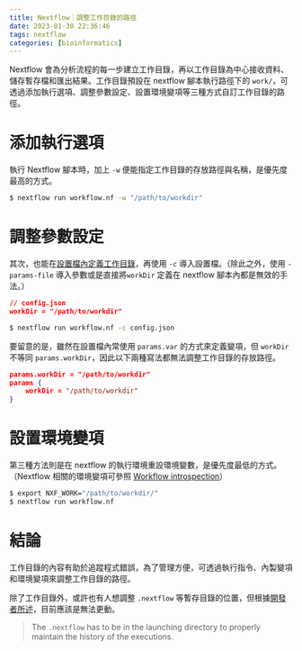 ```yaml
---
title: Nextflow｜調整工作目錄的路徑
date: 2023-01-30 22:36:46
tags: nextflow
categories: [bioinformatics]
---
```

Nextflow 會為分析流程的每一步建立工作目錄，再以工作目錄為中心接收資料、儲存暫存檔和匯出結果。工作目錄預設在 nextflow 腳本執行路徑下的 `work/`，可透過添加執行選項、調整參數設定、設置環境變項等三種方式自訂工作目錄的路徑。
<!--more-->

# 添加執行選項
執行 Nextflow 腳本時，加上 `-w` 便能指定工作目錄的存放路徑與名稱，是優先度最高的方式。

```bash
$ nextflow run workflow.nf -w "/path/to/workdir"
```

# 調整參數設定
其次，也能在[設置檔內定義工作目錄](https://www.nextflow.io/docs/latest/config.html)，再使用 `-c` 導入設置檔。（除此之外，使用 `-params-file` 導入參數或是直接將`workDir` 定義在 nextflow 腳本內都是無效的手法。）

```json
// config.json
workDir = "/path/to/workdir"
```
```bash
$ nextflow run workflow.nf -c config.json
```

要留意的是，雖然在設置檔內常使用 `params.var` 的方式來定義變項，但 `workDir` 不等同 `params.workDir`，因此以下兩種寫法都無法調整工作目錄的存放路徑。
```json
params.workDir = "/path/to/workdir"
params {
    workDir = "/path/to/workdir"
}
```

# 設置環境變項
第三種方法則是在 nextflow 的執行環境重設環境變數，是優先度最低的方式。（Nextflow 相關的環境變項可參照 [Workflow introspection](https://www.nextflow.io/docs/latest/metadata.html)）
```bash
$ export NXF_WORK="/path/to/workdir/"
$ nextflow run workflow.nf
```

# 結論
工作目錄的內容有助於追蹤程式錯誤，為了管理方便，可透過執行指令、內製變項和環境變項來調整工作目錄的路徑。

除了工作目錄外，或許也有人想調整 `.nextflow` 等暫存目錄的位置，但根據[開發者所述](https://github.com/nextflow-io/nextflow/issues/1747)，目前應該是無法更動。
> The `.nextflow` has to be in the launching directory to properly maintain the history of the executions.
